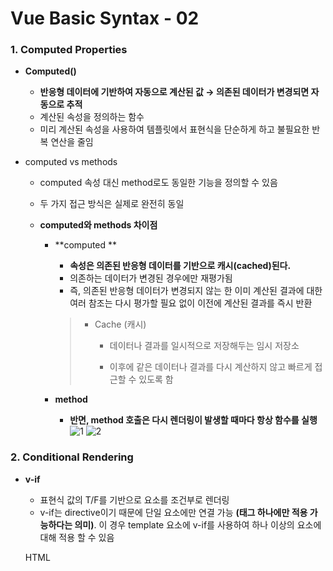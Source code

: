 # Vue Basic Syntax - 02

### 1. Computed Properties

- **Computed()**

  - **반응형 데이터에 기반하여 자동으로 계산된 값 → 의존된 데이터가 변경되면 자동으로 추적**
  - 계산된 속성을 정의하는 함수
  - 미리 계산된 속성을 사용하여 템플릿에서 표현식을 단순하게 하고 불필요한 반복 연산을 줄임

- computed vs methods

  - computed 속성 대신 method로도 동일한 기능을 정의할 수 있음

  - 두 가지 접근 방식은 실제로 완전히 동일

  - **computed와 methods 차이점**

    - **computed **

      - **속성은 의존된 반응형 데이터를 기반으로 캐시(cached)된다.**
      - 의존하는 데이터가 변경된 경우에만 재평가됨
      - 즉, 의존된 반응형 데이터가 변경되지 않는 한 이미 계산된 결과에 대한 여러 참조는 다시 평가할 필요 없이 이전에 계산된 결과를 즉시 반환

      > - Cache (캐시)
      >
      >   - 데이터나 결과를 일시적으로 저장해두는 임시 저장소
      >
      >   - 이후에 같은 데이터나 결과를 다시 계산하지 않고 빠르게 접근할 수 있도록 함

    - **method**

      - **반면, method 호출은 다시 렌더링이 발생할 때마다 항상 함수를 실행**
![1](https://github.com/JeongJonggil/TIL/assets/139416006/dc81f111-fc63-4b7b-ac1b-681b7acd6e2a)
![2](https://github.com/JeongJonggil/TIL/assets/139416006/eaa64b77-3999-4ae4-9d3a-6721ba8fe20a)


### 2. Conditional Rendering

- **v-if**

  - 표현식 값의 T/F를 기반으로 요소를 조건부로 렌더링
  - v-if는 directive이기 때문에 단일 요소에만 연결 가능 **(태그 하나에만 적용 가능하다는 의미)**. 이 경우 template 요소에 v-if를 사용하여 하나 이상의 요소에 대해 적용 할 수 있음

  HTML <template> element
  > - 페이지가 로드 될 때 렌더링 되지 않지만 자바스크립트를 사용하여 나중에 문서에서 사용할 수 있도록 하는 HTML을 보유하기 위한 메커니즘
  > - `<template>` 태그는 렌더링 결과에는 포함되지 않으며, 오직 구조를 정의하는데 사용되는 HTML 태그

  ```vue
    #예시
    <!-- else if -->
        <div v-if = "name==='Alice'">Alice입니다</div>
        <div v-else-if="name==='bella'">Bella입니다</div>
        <div v-else-if="name==='Cathy'">Cathy입니다</div>
        <div v-else>아무도 아닙니다.</div>
    <!-- v-if on <template> -->
        <template v-if="name==='Cathy'">
          <div>Cathy입니다</div>
          <div>나이는 30살입니다</div>
        </template>
    ```
    
- **v-show**

  - **표현식 값의 T/F를 기반으로 요소의 가시성을 전환**

  - **v-show 요소는 항상 렌더링 되어 DOM에 남아있음**

  - CSS display 속성만 전환하기 때문

  - ```vue
    #예시
    const isShow = ref(false)
    <div v-show ="isShow">v-show</div>
    ```

- v-if **vs** v-show
![3](https://github.com/JeongJonggil/TIL/assets/139416006/bfe94a35-1bff-40b4-ac70-46f31903a591)


### 3. List Rendering

- **v-for**

  - **소스 데이터(Array, Object, number, string, iterable)를 기반으로 요소 또는 템플릿 블록을 여러 번 렌더링**

  - v-for는 alias in expression 형식의 특수 구문을 사용하여 반복되는 현재 요소에 대한 별칭(alias)을 제공

  - 인덱스(객체에서는 키)에 대한 별칭을 지정할 수 있음

    ```vue
    #v-for 예시
    <div v-for="item in items">
    	{{ item.text }}
    </div>
    
    #배열을 반복할 때는 현재 항목의 인덱스를, 객체를 반복할 때는 현재 속성의 키를 추가적인 인자로 받을 수 있음
    <div v-for="(item,index) in itmes"></div> #배열 순회
    <div v-for="(value,key,index) in object"></div> #객체 순회
    ```

- **v-for with key**

  - **반드시 v-for와 key를 함께 사용한다**.
  - 내부 컴포넌트의 상태를 일관되게 유지
  - 데이터의 예측 가능한 행동을 유지(Vue 내부 동작 관련)
  - key는 반드시 각 요소에 대한 고유한 값을 나타낼 수 있는 식별자여야 함 (key로 index는 사용 금지)

- **v-for with v-if**

  - 동일 요소에 v-for와 v-if를 함께 사용하지 않는다.

    - 동일한 요소에서 v-if가 v-for보다 우선순위가 더 높기 때문

    - v-if 조건은 v-for 범위의 변수에 접근할 수 없음

      ```vue
      #예시
      
      #문제점
      1.v-if="!todo.isComplete"는 v-for에 의해 생성된 todo 변수에 접근하기를 원하지만, v-if가 먼저 평가되기 때문에 todo은 정의되지 않았을 것이고, 결과적으로 에러 발생
      
      <ul>
          <li v-for="todo in todos" v-if="!todo.isComplete" :key="todo.id">
              {{todo.name}}
          </li>
      </ul>
         
      # 해결법-1
      computed를 활용해 필터링 된 목록을 반환하여 반복 하도록 설정
      
      const completeTodos = computed(() =>{
      	return todos.value.filter((todo)=> !todo.isComplete)
      })
      
      <ul>
          <li v-for="todo in completeTodos" :key="todo.id">
              {{todo.name}}
          </li>
      </ul>
      
      # 해결법-2
      v-for와 template 요소를 사용하여 v-if를 이동
      
      
      <ul>
          <template v-for="todo in todos" :key="todo.id">
              <li v-if="!todo.isComplete">
                  {{todo.name}}
              </li>
          </template>
      </ul>
      ```
      

### 4. Watchers

- watch()

  - 반응형 데이터를 감시하고, 감시하는 데이터가 변경되면 콜백 함수를 호출

  - 구조

    ```vue
    watch(variable, (newValue, oldValue)=>{})
    ```

    - variable
      - 감시하는 변수
    - newValue
      - 감시하는 변수가 변화된 값
      - 콜백 함수의 첫번째 인자
    - oldValue
      - 콜백 함수의 두번째 인자

- Computed vs Watchers

> `computed` 속성과 `watchers`는 서로 다른 경우에 사용됩니다. computed 속성은 종속된 데이터가 변경될 때마다 자동으로 다시 계산되는 반응형 속성을 만드는 데 적합하며, watch는 특정 데이터의 변경을 감시하고 그에 대응하는 로직을 실행하는 데 사용됩니다.
>
> - **Computed 사용 예시**: 사용자의 이름과 성을 합쳐서 전체 이름을 표시해야 하는 경우.
> - **Watcher 사용 예시**: 사용자의 입력 값에 따라 서버에서 데이터를 가져와야 하거나, 입력 값의 유효성을 비동기적으로 검사해야 하는 경우.
![4](https://github.com/JeongJonggil/TIL/assets/139416006/070c1753-c105-42e9-b544-7fe6fd53a7ce)


### 5. Lifecycle Hooks

- Vue 인스턴스의 생애주기 동안 특정 시점에 실행되는 함수
- 개발자가 특정 단계에서 의도하는 로직이 실행될 수 있도록 함
![5](https://github.com/JeongJonggil/TIL/assets/139416006/3bee012f-0ee0-4e0f-a5b1-0b8d10fba7d3)


### 6. Vue Style Guide
![6](https://github.com/JeongJonggil/TIL/assets/139416006/ba6f76d9-571d-424b-9cfb-d9c0f2b2cd5a)
![7](https://github.com/JeongJonggil/TIL/assets/139416006/94cc8a1b-fc50-452b-ae03-1caca545c0d5)
![8](https://github.com/JeongJonggil/TIL/assets/139416006/6336a7ca-9317-451c-8611-1fb58495f481)


### 7. 참고
![9](https://github.com/JeongJonggil/TIL/assets/139416006/2e9986ae-e170-46dd-bec1-8624f4227c3d)
![10](https://github.com/JeongJonggil/TIL/assets/139416006/1d31955f-5104-43c7-b633-0d10dea282ad)
![11](https://github.com/JeongJonggil/TIL/assets/139416006/c4b0559b-2dca-40d2-9288-8df925aa6737)
![12](https://github.com/JeongJonggil/TIL/assets/139416006/ea2660c3-97d3-4851-80cf-b6fab7e52eea)
